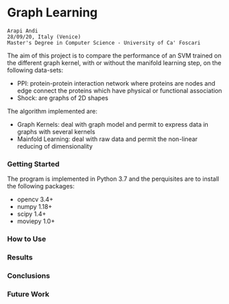 # Graph Learning
```
Arapi Andi
28/09/20, Italy (Venice)
Master's Degree in Computer Science - University of Ca' Foscari 
```
The aim of this project is to compare the performance of an SVM trained on the different graph kernel, with
or without the manifold learning step, on the following data-sets:

- PPI: protein-protein interaction network where proteins are nodes and edge connect
    the proteins which have physical or functional association
- Shock: are graphs of 2D shapes

The algorithm implemented are:

- Graph Kernels: deal with graph model and permit to express data in graphs
    with several kernels
- Mainfold Learning: deal with raw data and permit the non-linear reducing of
    dimensionality

### Getting Started
The program is implemented in Python 3.7 and the perquisites are to install the following packages:

* opencv 3.4+
* numpy 1.18+
* scipy 1.4+
* moviepy 1.0+

### How to Use

### Results

### Conclusions

### Future Work 
